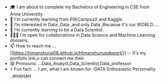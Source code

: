 - 🎓 I am about to complete my Bachelors of Engineering in CSE from Anna University.
- 🌱 I'm currently learning from PW,CampusX and Kaggle.
- 👀 I’m interested in Data ,Data ,and only Data ,Becasue it's our WORLD.....
- 🌱 I’m currently learning to be a Data Scientist.
- 💞️🤝🏻 I'm open for collaborations in Data Science and Machine Learning domains.
- 📫 How to reach me ... [(https://himanshuraj08.github.io/Himanshunupdpport/)] -- It's my portfolio link,u can connect me their.
- 😄 Pronouns: ...Data_Analyst,Data_Scientist,Data_professor
- ⚡ Fun fact: ... I am, what I am known for -DATA Enthusiastic Personality ..#HAHAH















